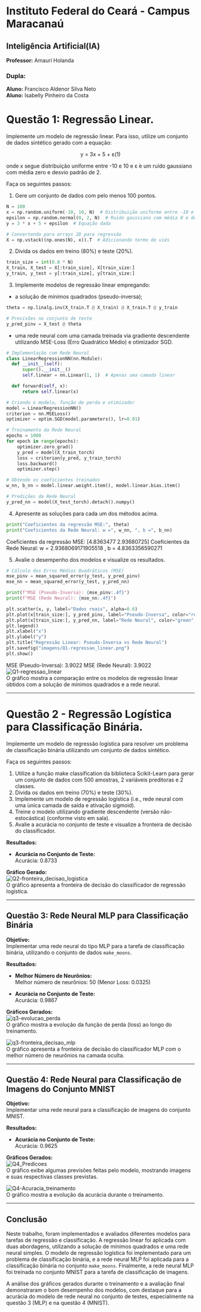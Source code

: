 # **Instituto Federal do Ceará - Campus Maracanaú**  
## Inteligência Artificial(IA)
**Professor:** Amaurí Holanda
### **Dupla:**
**Aluno:** Francisco Aldenor Silva Neto  
**Aluno:** Isabelly Pinheiro da Costa

# Questão 1: Regressão Linear. 
Implemente um modelo de regressão linear. Para isso, utilize um conjunto de dados sintético gerado com a equação:
<p align="center">
y = 3x + 5 + ε(1)
</p>
onde x segue distribuição uniforme entre -10 e 10 e ε ́e um ruído gaussiano com média zero e desvio padrão de 2.

Faça os seguintes passos:

1. Gere um conjunto de dados com pelo menos 100 pontos.
```python
N = 100
x = np.random.uniform(-10, 10, N)  # Distribuição uniforme entre -10 e 10
epsilon = np.random.normal(0, 2, N)  # Ruído gaussiano com média 0 e desvio 2
y = 3 * x + 5 + epsilon  # Equação dada

# Convertendo para arrays 2D para regressão
X = np.vstack((np.ones(N), x)).T  # Adicionando termo de viés
```
2. Divida os dados em treino (80%) e teste (20%).
```python
train_size = int(0.8 * N)
X_train, X_test = X[:train_size], X[train_size:]
y_train, y_test = y[:train_size], y[train_size:]
```
3. Implemente modelos de regressão linear empregando:
  - a solução de mínimos quadrados (pseudo-inversa);
  ```python
  theta = np.linalg.inv(X_train.T @ X_train) @ X_train.T @ y_train

  # Previsões no conjunto de teste
  y_pred_pinv = X_test @ theta
  ```
  - uma rede neural com uma camada treinada via gradiente descendente utilizando MSE-Loss (Erro Quadrático Médio) e otimizador SGD.
  ```python
  # Implementação com Rede Neural
  class LinearRegressionNN(nn.Module):
    def __init__(self):
        super().__init__()
        self.linear = nn.Linear(1, 1)  # Apenas uma camada linear

    def forward(self, x):
        return self.linear(x)

  # Criando o modelo, função de perda e otimizador
  model = LinearRegressionNN()
  criterion = nn.MSELoss()
  optimizer = optim.SGD(model.parameters(), lr=0.01)

  # Treinamento da Rede Neural
  epochs = 1000
  for epoch in range(epochs):
      optimizer.zero_grad()
      y_pred = model(X_train_torch)
      loss = criterion(y_pred, y_train_torch)
      loss.backward()
      optimizer.step()

  # Obtendo os coeficientes treinados
  w_nn, b_nn = model.linear.weight.item(), model.linear.bias.item()

  # Predições da Rede Neural
  y_pred_nn = model(X_test_torch).detach().numpy()  
  ```
4. Apresente as soluções para cada um dos métodos acima.
```python
print("Coeficientes da regressão MSE:", theta)
print("Coeficientes da Rede Neural: w =", w_nn, ", b =", b_nn)
```
Coeficientes da regressão MSE: [4.8363477  2.93680725]
Coeficientes da Rede Neural: w = 2.9368069171905518 , b = 4.8363356590271

5. Avalie o desempenho dos modelos e visualize os resultados.
```python
# Cálculo dos Erros Médios Quadráticos (MSE)
mse_pinv = mean_squared_error(y_test, y_pred_pinv)
mse_nn = mean_squared_error(y_test, y_pred_nn)

print(f"MSE (Pseudo-Inversa): {mse_pinv:.4f}")
print(f"MSE (Rede Neural): {mse_nn:.4f}")

plt.scatter(x, y, label="Dados reais", alpha=0.6)
plt.plot(x[train_size:], y_pred_pinv, label="Pseudo-Inversa", color="red")
plt.plot(x[train_size:], y_pred_nn, label="Rede Neural", color="green", linestyle="dashed")
plt.legend()
plt.xlabel("x")
plt.ylabel("y")
plt.title("Regressão Linear: Pseudo-Inversa vs Rede Neural")
plt.savefig("imagens/Q1-regressao_linear.png")
plt.show()
```
MSE (Pseudo-Inversa): 3.9022
MSE (Rede Neural): 3.9022
![Q1-regressao_linear](imagens/Q1-regressao_linear.png)  
O gráfico mostra a comparação entre os modelos de regressão linear obtidos com a solução de mínimos quadrados e a rede neural.

---

# Questão 2 - Regressão Logística para Classificação Binária. 
Implemente um modelo de regressão logística para resolver um problema de classificação binária utilizando um conjunto de dados sintético.

Faça os seguintes passos:
1. Utilize a função make classification da biblioteca Scikit-Learn para gerar um conjunto de dados com 500 amostras, 2 variáveis preditoras e 2 classes.
2. Divida os dados em treino (70%) e teste (30%).
3. Implemente um modelo de regressão logística (i.e., rede neural com uma  ́unica camada de saída e ativação sigmoid).
4. Treine o modelo utilizando gradiente descendente (versão não-estocástica) (conforme visto em sala).
5. Avalie a acurácia no conjunto de teste e visualize a fronteira de decisão do classificador.


**Resultados:**

- **Acurácia no Conjunto de Teste:**  
  Acurácia: 0.8733

**Gráfico Gerado:**  
![Q2-fronteira_decisao_logistica](imagens/Q2-fronteira_decisao_logistica.png)  
O gráfico apresenta a fronteira de decisão do classificador de regressão logística.

---

## Questão 3: Rede Neural MLP para Classificação Binária

**Objetivo:**  
Implementar uma rede neural do tipo MLP para a tarefa de classificação binária, utilizando o conjunto de dados `make_moons`.

**Resultados:**

- **Melhor Número de Neurônios:**  
  Melhor número de neurônios: 50 (Menor Loss: 0.0325)

- **Acurácia no Conjunto de Teste:**  
  Acurácia: 0.9867

**Gráficos Gerados:**  
![q3-evolucao_perda](imagens/q3-evolucao_perda.png)  
O gráfico mostra a evolução da função de perda (loss) ao longo do treinamento.

![q3-fronteira_decisao_mlp](imagens/q3-fronteira_decisao_mlp.png)  
O gráfico apresenta a fronteira de decisão do classificador MLP com o melhor número de neurônios na camada oculta.

---

## Questão 4: Rede Neural para Classificação de Imagens do Conjunto MNIST

**Objetivo:**  
Implementar uma rede neural para a classificação de imagens do conjunto MNIST.

**Resultados:**

- **Acurácia no Conjunto de Teste:**  
  Acurácia: 0.9625

**Gráficos Gerados:**  
![Q4_Predicoes](imagens/Q4_Predicoes.png)  
O gráfico exibe algumas previsões feitas pelo modelo, mostrando imagens e suas respectivas classes previstas.

![Q4-Acuracia_treinamento](imagens/Q4-Acuracia_treinamento.png)  
O gráfico mostra a evolução da acurácia durante o treinamento.

---

## Conclusão

Neste trabalho, foram implementados e avaliados diferentes modelos para tarefas de regressão e classificação. A regressão linear foi aplicada com duas abordagens, utilizando a solução de mínimos quadrados e uma rede neural simples. O modelo de regressão logística foi implementado para um problema de classificação binária, e a rede neural MLP foi aplicada para a classificação binária no conjunto `make_moons`. Finalmente, a rede neural MLP foi treinada no conjunto MNIST para a tarefa de classificação de imagens.

A análise dos gráficos gerados durante o treinamento e a avaliação final demonstraram o bom desempenho dos modelos, com destaque para a acurácia do modelo de rede neural no conjunto de testes, especialmente na questão 3 (MLP) e na questão 4 (MNIST).
